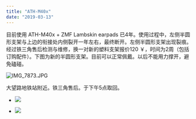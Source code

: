 ```yaml
---
title: "ATH-M40x"
date: "2019-03-13"
---
```


目前使用 ATH-M40x + ZMF Lambskin earpads 已4年。使用过程中，左侧半圆形支架与上边的衔接处内侧裂开一年左右，最终断开。左侧半圆形支架出现裂痕。经过铁三角售后检测与维修，换一对新的塑料支架报价120 ￥，时间为2周（包括订购配件）。下图为新的半圆形支架。目前可以正常佩戴。以后不能用力撑开，避免磕碰。

![IMG_7873.JPG](https://furengete.files.wordpress.com/2019/04/img_7873.jpg?w=300)

大望路地铁站附近。铁三角售后。于下午5点取回。

- ![](https://furengete.files.wordpress.com/2019/04/img_0731.jpg)
    
- ![](https://furengete.files.wordpress.com/2019/04/img_0733.jpg)

